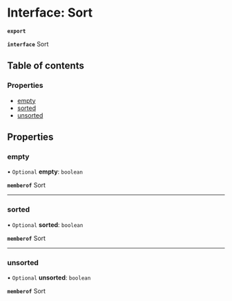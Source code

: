 # Interface: Sort

**`export`**

**`interface`** Sort

## Table of contents

### Properties

- [empty](Sort.md#empty)
- [sorted](Sort.md#sorted)
- [unsorted](Sort.md#unsorted)

## Properties

### <a id="empty" name="empty"></a> empty

• `Optional` **empty**: `boolean`

**`memberof`** Sort

___

### <a id="sorted" name="sorted"></a> sorted

• `Optional` **sorted**: `boolean`

**`memberof`** Sort

___

### <a id="unsorted" name="unsorted"></a> unsorted

• `Optional` **unsorted**: `boolean`

**`memberof`** Sort
